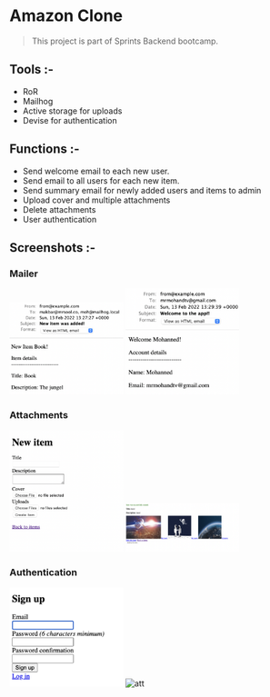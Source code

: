 # Amazon Clone 
> This project is part of Sprints Backend bootcamp.

## Tools :-
- RoR
- Mailhog
- Active storage for uploads
- Devise for authentication 

## Functions :-
- Send welcome email to each new user.
- Send email to all users for each new item.
- Send summary email for newly added users and items to admin
- Upload cover and multiple attachments
- Delete attachments
- User authentication

## Screenshots :-

### Mailer
<img src="/Screenshots/sh1.png" alt="att" width="200"/>
<img src="/Screenshots/sh2.png" alt="att" width="200"/>

### Attachments
<img src="/Screenshots/att1.png" alt="att" width="200"/>
<img src="/Screenshots/att2.png" alt="att" width="200"/>

### Authentication
<img src="/Screenshots/auth1.png" alt="att" width="200"/>
<img src="/Screenshots/auth2.png" alt="att" width="200"/>
